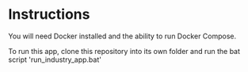 # Instructions

You will need Docker installed and the ability to run Docker Compose.

To run this app, clone this repository into its own folder and run the bat script 'run_industry_app.bat'
